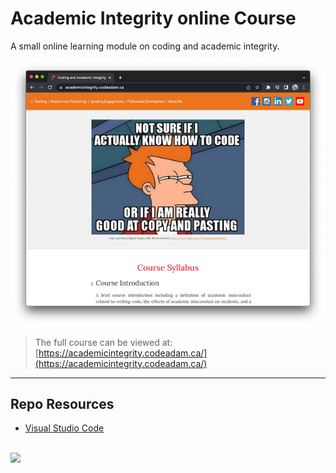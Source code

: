 # Academic Integrity online Course

A small online learning module on coding and academic integrity. 

![Academic Integrity](_readme/screenshot-academic.png)

> The full course can be viewed at:  
> [https://academicintegrity.codeadam.ca/](https://academicintegrity.codeadam.ca/)

***

## Repo Resources

* [Visual Studio Code](https://code.visualstudio.com/)

<br>
<a href="https://codeadam.ca">
<img src="https://cdn.codeadam.ca/images@1.0.0/codeadam-logo-coloured-horizontal.png" width="200">
</a>
